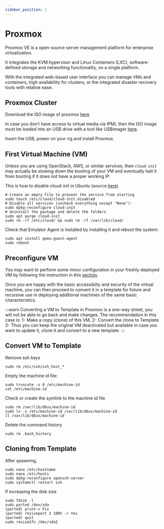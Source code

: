 ```yaml
---
sidebar_position: 1
---
```


# Proxmox

Proxmox VE is a open-source server management platform for enterprise virtualization.

It integrates the KVM hypervisor and Linux Containers (LXC), software-defined storage and networking functionality, on a single platform.

With the integrated web-based user interface you can manage VMs and containers, high availability for clusters, or the integrated disaster recovery tools with relative ease.

## Proxmox Cluster

Download the ISO image of proxmox [here](https://www.proxmox.com/en/downloads/category/iso-images-pve)

In case you don’t have access to virtual media via IPMI, then the ISO image must be loaded into an USB drive with a tool like USBimager [here](https://gitlab.com/bztsrc/usbimager). 

Insert the USB, power on your rig and install Proxmox.

## First Virtual Machine (VM)

Unless you are using OpenStack, AWS, or similar services, then `cloud-init` may actually be slowing down the booting of your VM and eventually halt it from booting if it does not have a proper working IP.

This is how to disable cloud-init in Ubuntu (source [here](https://gist.github.com/zoilomora/f862f76335f5f53644a1b8e55fe98320))

```shell
# Create an empty file to prevent the service from starting
sudo touch /etc/cloud/cloud-init.disabled
# Disable all services (uncheck everything except "None"):
sudo dpkg-reconfigure cloud-init
# Uninstall the package and delete the folders
sudo apt purge cloud-init
sudo rm -rf /etc/cloud/ && sudo rm -rf /var/lib/cloud/
```

Check that Emulator Agent is installed by installing it and reboot the system:

```shell
sudo apt install qemu-guest-agent
sudo reboot
```

## Preconfigure VM

You may want to perform some minor configuration in your freshly deployed VM by following the instruction in this [section](/docs/6-members/4-machines/1-first-access.md).

Once you are happy with the basic accessibilty and security of the virtual machine, you can then proceed to convert it in a template for future and recursive use in deploying additional machines of the same basic characteristics.

:::warn
Converting a VM to Template in Proxmox is a one-way street, you will not be able to go back and make changes. The recommendation in this case is:
1- Make a copy (clone) of this VM,
2- Convert the clone to Template
3- Thus you can keep the original VM deactivated but available in case you want to update it, clone it and convert to a new template.
:::

## Convert VM to Template

Remove ssh keys

```shell
sudo rm /etc/ssh/ssh_host_*
```

Empty the machine id file:

```shell
sudo truncate -s 0 /etc/machine-id
cat /etc/machine-id
```

Check or create the symlink to the machine id file

```shell
sudo rm /var/lib/dbus/machine-id
sudo ln -s /etc/machine-id /var/lib/dbus/machine-id
ll /var/lib/dbus/machine-id
```

Delete the command history

```shell
sudo rm .bash_history
```

## Cloning from Template

After spawning, 

```shell
sudo nano /etc/hostname
sudo nano /etc/hosts
sudo dpkg-reconfigure openssh-server
sudo systemctl restart ssh
```

If increasing the disk size

```shell
sudo fdisk -l
sudo parted /dev/sda
(parted) print-> Fix
(parted) resizepart 2 100% -> Yes
(parted) quit
sudo resize2fs /dev/sda2
```